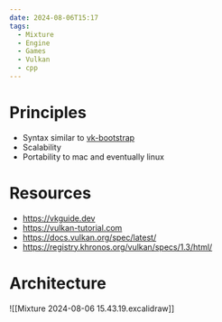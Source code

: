 ```yaml
---
date: 2024-08-06T15:17
tags:
  - Mixture
  - Engine
  - Games
  - Vulkan
  - cpp
---
```

# Principles
- Syntax similar to [vk-bootstrap](https://github.com/charles-lunarg/vk-bootstrap/)
- Scalability
- Portability to mac and eventually linux

# Resources
- https://vkguide.dev
- https://vulkan-tutorial.com
- https://docs.vulkan.org/spec/latest/
- https://registry.khronos.org/vulkan/specs/1.3/html/

# Architecture
![[Mixture 2024-08-06 15.43.19.excalidraw]]
